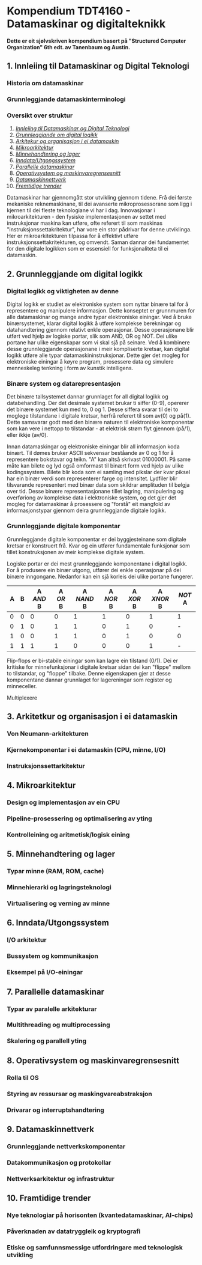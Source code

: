 #  Kompendium TDT4160 - Datamaskinar og digitalteknikk
#### Dette er eit sjølvskriven kompendium basert på "Structured Computer Organization" 6th edt. av Tanenbaum og Austin.

<a name="del1"></a>
## 1. Innleiing til Datamaskinar og Digital Teknologi
### Historia om datamaskinar
### Grunnleggjande datamaskinterminologi
### Oversikt over struktur
1. [*Innleiing til Datamaskinar og Digital Teknologi*](#del1)
2. [*Grunnleggjande om digital logikk*](#del2)
3. [*Arkitekur og organisasjon i ei datamaskin*](#del3)
4. [*Mikroarkitektur*](#del4)
5. [*Minnehandtering og lager*](#del5)
6. [*Inndata/Utgongssystem*](#del6)
7. [*Parallelle datamaskinar*](#del7)
8. [*Operativsystem og maskinvaregrensesnitt*](#del8)
9. [*Datamaskinnettverk*](#del9)
10. [*Fremtidige trender*](#del10)

Datamaskinar har gjennomgått stor utvikling gjennom tidene. Frå dei første mekaniske reknemaskinane, til dei avanserte mikroprosessorane som ligg i kjernen til dei fleste teknologiane vi har i dag. Innovasjonar i mikroarkitekturen - den fysiske implementasjonen av settet med instruksjonar maskina kan utføre, ofte referert til som maskinas "instruksjonssettakritektur", har vore ein stor pådrivar for denne utviklinga. Her er mikroarkitekturen tilpassa for å effektivt utføre instruksjonssettakritekturen, og omvendt. Saman dannar dei fundamentet for den digitale logikken som er essensiell for funksjonaliteta til ei datamaskin.

<a name="del2"></a>
## 2. Grunnleggjande om digital logikk
### Digital logikk og viktigheten av denne
Digital logikk er studiet av elektroniske system som nyttar binære tal for å representere og manipulere informasjon. Dette konseptet er grunnmuren for alle datamaskinar og mange andre typar elektroniske einingar. Ved å bruke binærsystemet, klarar digital logikk å utføre komplekse berekningar og datahandtering gjennom relativt enkle operasjonar. Desse operasjonane blir utført ved hjelp av logiske portar, slik som AND, OR og NOT. Dei ulike portane har ulike eigenskapar som vi skal sjå på seinare. Ved å kombinere desse grunnleggjande operasjonane i meir kompliserte kretsar, kan digital logikk utføre alle typar datamaskininstruksjonar. Dette gjer det mogleg for elektroniske einingar å køyre program, prosessere data og simulere menneskeleg tenkning i form av kunstik intelligens.

### Binære system og datarepresentasjon

Det binære tallsystemet dannar grunnlaget for all digital logikk og databehandling. Der det desimale systemet brukar ti siffer (0-9), opererer det binære systemet kun med to, 0 og 1. Desse siffera svarar til dei to moglege tilstandane i digitale kretsar, herfrå referert til som av(0) og på(1). Dette samsvarar godt med den binære naturen til elektroniske komponentar som kan vere i nettopp to tilstandar - at elektrisk strøm flyt gjennom (på/1), eller ikkje (av/0).

Innan datamaskingar og elektroniske einingar blir all informasjon koda binært. Til dømes bruker ASCII sekvensar beståande av 0 og 1 for å representere bokstavar og teikn. "A" kan altså skrivast 01000001. På same måte kan bilete og lyd også omformast til binært form ved hjelp av ulike kodingssystem. Bilete blir koda som ei samling med pikslar der kvar piksel har ein binær verdi som representerer farge og intensitet. Lydfiler blir tilsvarande representert med binær data som skildrar amplituden til bølgja over tid. Desse binære representasjonane tillet lagring, manipulering og overføriong av komplekse data i elektroniske system, og det gjer det mogleg for datamaskinar å prosessere og "forstå" eit mangfold av informasjonstypar gjennom deira grunnleggjande digitale logikk.


### Grunnleggjande digitale komponentar
Grunnleggjande digitale komponentar er dei byggjesteinane som digitale kretsar er konstruert frå. Kvar og ein utfører fundamentale funksjonar som tillet konstruksjonen av meir komplekse digitale system.

Logiske portar er dei mest grunnleggjande komponentane i digital logikk. For å produsere ein binær utgong, utfører dei enkle operasjonar på dei binære inngongane. Nedanfor kan ein sjå korleis dei ulike portane fungerer.

| A | B | A _AND_ B |A _OR_ B |A _NAND_ B|A _NOR_ B |A _XOR_ B |A _XNOR_ B |_NOT_ A  |
|---|---|--------|--------|--------|--------|--------|--------|--------|
| 0 | 0 |   0    |   0    |   1    |   1    |   0    |   1    |   1    |
| 0 | 1 |   0    |   1    |   1    |   0    |   1    |   0    |   -    |
| 1 | 0 |   0    |   1    |   1    |   0    |   1    |   0    |   0    |
| 1 | 1 |   1    |   1    |   0    |   0    |   0    |   1    |   -    |

Flip-flops er bi-stabile einingar som kan lagre ein tilstand (0/1). Dei er kritiske for minnefunksjonar i digitale kretsar sidan dei kan "flippe" mellom to tilstandar, og "floppe" tilbake. Denne eigenskapen gjer at desse komponentane dannar grunnlaget for lagereningar som register og minneceller.

Multiplexere

<a name="del3"></a>
## 3. Arkitetkur og organisasjon i ei datamaskin
### Von Neumann-arkitekturen
### Kjernekomponentar i ei datamaskin (CPU, minne, I/O)
### Instruksjonssettarkitektur

<a name="del4"></a>
## 4. Mikroarkitektur
### Design og implementasjon av ein CPU
### Pipeline-prosessering og optimalisering av yting
### Kontrolleining og aritmetisk/logisk eining


<a name="del5"></a>
## 5. Minnehandtering og lager
### Typar minne (RAM, ROM, cache)
### Minnehierarki og lagringsteknologi
### Virtualisering og verning av minne


<a name="del6"></a>
## 6. Inndata/Utgongssystem
### I/O arkitektur
### Bussystem og kommunikasjon
### Eksempel på I/O-einingar


<a name="del7"></a>
## 7. Parallelle datamaskinar
### Typar av paralelle arkitekturar
### Multithreading og multiprocessing
### Skalering og parallell yting

<a name="del8"></a>
## 8. Operativsystem og maskinvaregrensesnitt
### Rolla til OS
### Styring av ressursar og maskingvareabstraksjon
### Drivarar og interruptshandtering

<a name="del9"></a>
## 9. Datamaskinnettverk
### Grunnleggjande nettverkskomponentar
### Datakommunikasjon og protokollar
### Nettverksarkitektur og infrastruktur

<a name="del10"></a>
## 10. Framtidige trender
### Nye teknologiar på horisonten (kvantedatamaskinar, AI-chips)
### Påverknaden av datatryggleik og kryptografi
### Etiske og samfunnsmessige utfordringare med teknologisk utvikling


